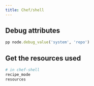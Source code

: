 ```yaml
---
title: Chef/shell
---
```


## Debug attributes

```ruby
pp node.debug_value('system', 'repo')
```

## Get the resources used

```ruby
# in chef-shell
recipe_mode
resources
```
